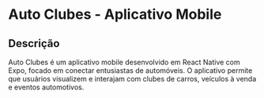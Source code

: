# Auto Clubes - Aplicativo Mobile

## Descrição
Auto Clubes é um aplicativo mobile desenvolvido em React Native com Expo, focado em conectar entusiastas de automóveis. O aplicativo permite que usuários visualizem e interajam com clubes de carros, veículos à venda e eventos automotivos.

